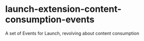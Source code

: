 # launch-extension-content-consumption-events

A set of Events for Launch, revolving about content consumption
